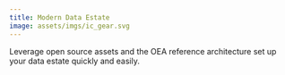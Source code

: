 ```yaml
---
title: Modern Data Estate
image: assets/imgs/ic_gear.svg
---
```

Leverage open source assets and the OEA reference architecture set up your data estate quickly and easily.
